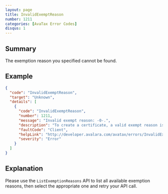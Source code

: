 ```yaml
---
layout: page
title: InvalidExemptReason
number: 1211
categories: [AvaTax Error Codes]
disqus: 1
---
```


## Summary

The exemption reason you specified cannot be found.

## Example

```json
{
  "code": "InvalidExemptReason",
  "target": "Unknown",
  "details": [
    {
      "code": "InvalidExemptReason",
      "number": 1211,
      "message": "Invalid exempt reason: -0-.",
      "description": "To create a certificate, a valid exempt reason is required.",
      "faultCode": "Client",
      "helpLink": "http://developer.avalara.com/avatax/errors/InvalidExemptReason",
      "severity": "Error"
    }
  ]
}
```

## Explanation

Please use the `ListExemptionReasons` API to list all available exemption reasons, then select the appropriate one and retry your API call.
